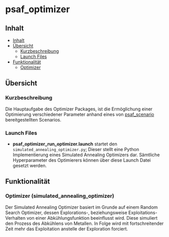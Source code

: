# psaf_optimizer

## Inhalt

* [Inhalt](#inhalt)
* [Übersicht](#bersicht)
    * [Kurzbeschreibung](#kurzbeschreibung)
    * [Launch Files](#launch-files)
* [Funktionalität](#funktionalitt)
    * [Optimizer](#optimizer-simulated_annealing_optimizer)

## Übersicht

### Kurzbeschreibung
Die Hauptaufgabe des Optimizer Packages, ist die Ermöglichung einer Optimierung verschiedener Parameter anhand eines von
[psaf_scenario](../psaf_scenario/readme.md) bereitgestellten Scenarios.

### Launch Files
- **psaf_optimizer_run_optimizer.launch** startet den ```simulated_annealing_optimizer.py```; Dieser stellt eine Python
  Implementierung eines Simulated Annealing Optimizers dar. Sämtliche Hyperparameter des Optimierers können über diese 
  Launch Datei gesetzt werden.

## Funktionalität
### Optimizer (simulated_annealing_optimizer)
Der Simulated Annealing Optimizer basiert im Grunde auf einem Random Search Optimizer, dessen Explorations-, beziehungsweise
Exploitations-Verhalten von einer Abkühlungsfunktion beeinflusst wird. Diese simuliert den Prozess des Abkühlens von 
Metallen. In Folge wird mit fortschreitender Zeit mehr das Exploitation anstelle der Exploration forciert. 
